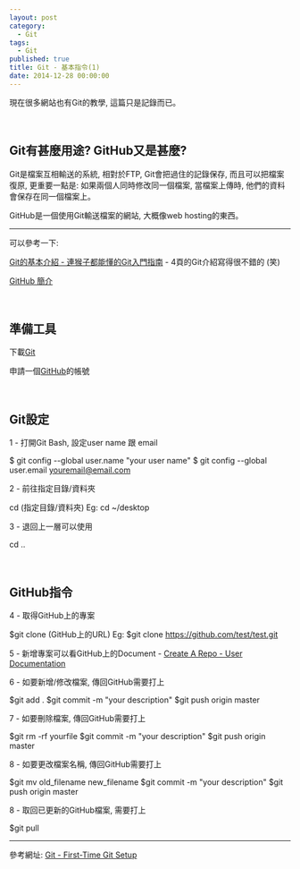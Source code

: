 ```yaml
---
layout: post
category: 
  - Git
tags: 
  - Git
published: true
title: Git - 基本指令(1)
date: 2014-12-28 00:00:00
---
```


現在很多網站也有Git的教學, 這篇只是記錄而已。

<br/>

## Git有甚麼用途? GitHub又是甚麼?

Git是檔案互相輸送的系統, 相對於FTP, Git會把過住的記錄保存, 而且可以把檔案復原, 更重要一點是: 如果兩個人同時修改同一個檔案, 當檔案上傳時, 他們的資料會保存在同一個檔案上。

GitHub是一個使用Git輸送檔案的網站, 大概像web hosting的東西。

---
可以參考一下:

[Git的基本介紹 - 連猴子都能懂的Git入門指南](http://backlogtool.com/git-guide/tw/intro/intro1_1.html) - 4頁的Git介紹寫得很不錯的 (笑)

[GitHub 簡介](http://applying-git-on-android-project.readthedocs.org/en/latest/Ch1/04-github-brief-intro.html)

<!-- more -->

<br/>

## 準備工具

下載[Git](http://git-scm.com/)

申請一個[GitHub](https://github.com/)的帳號

<br/>

## Git設定

1 - 打開Git Bash, 設定user name 跟 email

  $ git config --global user.name "your user name"
  $ git config --global user.email youremail@email.com


2 - 前往指定目錄/資料夾

  cd (指定目錄/資料夾)
  Eg: cd ~/desktop

3 - 退回上一層可以使用

  cd ..

<br/>

## GitHub指令

4 - 取得GitHub上的專案

  $git clone (GitHub上的URL)
  Eg: $git clone https://github.com/test/test.git

5 - 新增專案可以看GitHub上的Document - [Create A Repo - User Documentation](https://help.github.com/articles/create-a-repo/)

6 - 如要新增/修改檔案, 傳回GitHub需要打上

  $git add .
  $git commit -m "your description"
  $git push origin master

7 - 如要刪除檔案, 傳回GitHub需要打上

  $git rm -rf yourfile
  $git commit -m "your description"
  $git push origin master

8 - 如要更改檔案名稱, 傳回GitHub需要打上

  $git mv old_filename new_filename
  $git commit -m "your description"
  $git push origin master

8 - 取回已更新的GitHub檔案, 需要打上

  $git pull

------------------------------------
參考網址:
[Git - First-Time Git Setup](http://git-scm.com/book/en/v2/Getting-Started-First-Time-Git-Setup)

